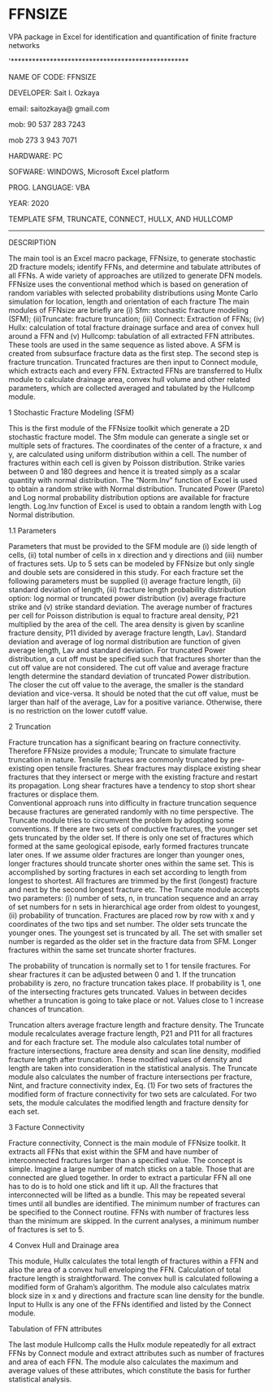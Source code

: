# FFNSIZE
VPA package in Excel for identification and quantification of finite fracture networks

'**************************************************

NAME OF CODE:			FFNSIZE

DEVELOPER:				Sait I. Ozkaya

email: 			     	saitozkaya@ gmail.com

mob: 			      	90 537 283 7243

mob               273 3 943 7071
                  
HARDWARE:			  	PC

SOFWARE:			  	WINDOWS, Microsoft Excel platform

PROG. LANGUAGE:		VBA

YEAR:				    	2020

TEMPLATE    			SFM, TRUNCATE, CONNECT, HULLX, AND HULLCOMP


****************************************************

DESCRIPTION

The main tool is an Excel macro package, FFNsize, to generate stochastic 2D fracture models; identify FFNs, and determine and tabulate attributes of all FFNs. A wide variety of approaches are utilized to generate DFN models. FFNsize uses the conventional method which is based on generation of random variables with selected probability distributions using Monte Carlo simulation for location, length and orientation  of each fracture The main modules of FFNsize are briefly are (i) Sfm: stochastic fracture modeling (SFM); (ii)Truncate: fracture truncation; (iii) Connect: Extraction of FFNs; (iv) Hullx: calculation of total fracture drainage surface and  area of convex hull around a FFN and (v) Hullcomp: tabulation of all  extracted FFN attributes. These tools are used in the same sequence as listed above. A SFM is created from subsurface fracture data as the first step. The second step is fracture truncation.  Truncated fractures are then input to Connect module, which extracts each and every FFN.  Extracted FFNs are transferred to Hullx module to calculate drainage area, convex hull volume and other related parameters, which are collected averaged and tabulated by the Hullcomp module. 


1 Stochastic Fracture Modeling (SFM)

This is the first module of the FFNsize toolkit which generate a 2D stochastic fracture model. The Sfm module can generate a single set or multiple sets of fractures. The coordinates of the center of a fracture, x and y, are calculated using uniform distribution within a cell.  The number of fractures within each cell is given by Poisson distribution. 
Strike varies between 0 and 180 degrees and hence it is treated simply as a scalar quantity with normal distribution. The “Norm.Inv” function of Excel is used to obtain a random strike with Normal distribution.  Truncated Power (Pareto) and Log normal probability distribution options are available for fracture length. Log.Inv function of Excel is used to obtain a random length with Log Normal distribution.


1.1 Parameters

Parameters that must be provided to the SFM module are (i) side length of cells, (ii) total number of cells in x direction and y directions and (iii) number of fractures sets.  Up to 5 sets can be modeled by FFNsize but only single and double sets are considered in this study.
For each fracture set the following parameters must be supplied (i) average fracture length, (ii) standard deviation of length, (iii) fracture length probability distribution option: log normal or truncated power distribution (iv) average fracture strike and (v) strike standard deviation. 
The average number of fractures per cell for Poisson distribution is equal to fracture areal density, P21 multiplied by the area of the cell. The area density is given by scanline fracture density, P11 divided by average fracture length, Lav).
Standard deviation and average of log normal distribution are function of given average length, Lav and standard deviation. For truncated Power distribution, a cut off must be specified such that fractures shorter than the cut off value are not considered. The cut off value and average fracture length determine the standard deviation of truncated Power distribution. The closer the cut off value to the average, the smaller is the standard deviation and vice-versa. It should be noted that the cut off value, must be larger than half of the average, Lav for a positive variance. Otherwise, there is no restriction on the lower cutoff value.


2 Truncation

Fracture truncation has a significant bearing on fracture connectivity. Therefore FFNsize provides a module; Truncate to simulate fracture truncation in nature.  Tensile fractures are commonly truncated by pre-existing open tensile fractures. Shear fractures may displace existing shear fractures that they intersect or merge with the existing fracture and restart its propagation. Long shear fractures have a tendency to stop short shear fractures or displace them.  
Conventional approach runs into difficulty in fracture truncation sequence because fractures are generated randomly with no time perspective. The Truncate module tries to circumvent the problem by adopting some conventions. If there are two sets of conductive fractures, the younger set gets truncated by the older set. If there is only one set of fractures which formed at the same geological episode, early formed fractures truncate later ones. If we assume older fractures are longer than younger ones, longer fractures should truncate shorter ones within the same set. This is accomplished by sorting fractures in each set according to length from longest to shortest. All fractures are trimmed by the first (longest) fracture and next by the second longest fracture etc.
The Truncate module accepts two parameters: (i) number of sets, n, in truncation sequence and an array of set numbers for n sets in hierarchical age order from oldest to youngest, (ii) probability of truncation.  Fractures are placed row by row with x and y coordinates of the two tips and set number. The older sets truncate the younger ones.  The youngest set is truncated by all. The set with smaller set number is regarded as the older set in the fracture data from SFM. Longer fractures within the same set truncate shorter fractures.

The probability of truncation is normally set to 1 for tensile fractures. For shear fractures it can be adjusted between 0 and 1. If the truncation probability is zero, no fracture truncation takes place. If probability is 1, one of the intersecting fractures gets truncated. Values in between decides whether a truncation is going to take place or not.  Values close to 1 increase chances of truncation.

Truncation alters average fracture length and fracture density. The Truncate module recalculates average fracture length, P21 and P11 for all fractures and for each fracture set. The module also calculates total number of fracture intersections, fracture area density and scan line density, modified fracture length after truncation. These modified values of density and length are taken into consideration in the statistical analysis. The Truncate module also calculates the number of fracture intersections per fracture, Nint, and fracture connectivity index, Eq. (1) For two sets of fractures the modified form of fracture connectivity for two sets are calculated. For two sets, the module calculates the modified length and fracture density for each set. 


3 Facture Connectivity

Fracture connectivity, Connect is the main module of FFNsize toolkit. It extracts all FFNs that exist within the SFM and have number of interconnected fractures larger than a specified value. The concept is simple. Imagine a large number of match sticks on a table. Those that are connected are glued together. In order to extract a particular FFN all one has to do is to hold one stick and lift it up. All the fractures that interconnected will be lifted as a bundle. This may be repeated several times until all bundles are identified.  The minimum number of fractures can be specified to the Connect routine. FFNs with number of fractures less than the minimum are skipped. In the current analyses, a minimum number of fractures is set to 5.


4 Convex Hull and Drainage area

This module, Hullx calculates the total length of fractures within a FFN and also the area of a convex hull enveloping the FFN. Calculation of total fracture length is straightforward. The convex hull is calculated following a modified form of Graham’s algorithm. The module also calculates matrix block size in x and y directions and fracture scan line density for the bundle. Input to Hullx is any one of the FFNs identified and listed by the Connect module. 


Tabulation of FFN attributes

The last module Hullcomp calls the Hullx module repeatedly for all extract FFNs by Connect module and extract attributes such as number of fractures and area of each FFN. The module also calculates the maximum and average values of these attributes, which constitute the basis for further statistical analysis.

